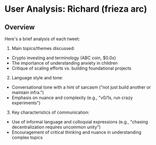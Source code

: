 # User Analysis: Richard (frieza arc)

## Overview

Here's a brief analysis of each tweet:

1. Main topics/themes discussed:
- Crypto investing and terminology (ABC coin, $0.0x)
- The importance of understanding anxiety in children
- Critique of scaling efforts vs. building foundational projects

2. Language style and tone:
- Conversational tone with a hint of sarcasm ("not just build another or maintain infra.")
- Emphasis on nuance and complexity (e.g., "v0/1s, run crazy experiments")

3. Key characteristics of communication:
- Use of informal language and colloquial expressions (e.g., "chasing decentralization requires uncommon unity")
- Encouragement of critical thinking and nuance in understanding complex topics